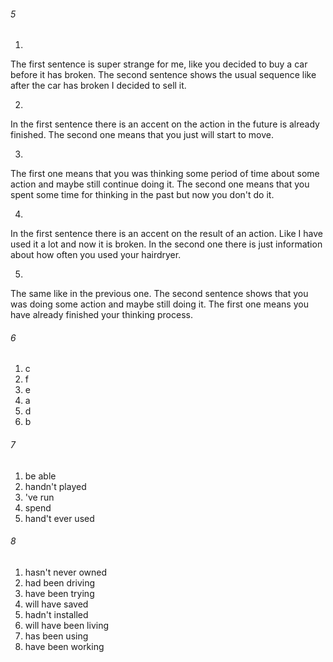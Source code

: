 ###### 5
1. 
The first sentence is super strange for me, like you decided to buy a car before it has broken.
The second sentence shows the usual sequence like after the car has broken I decided to sell it.

2. 
In the first sentence there is an accent on the action in the future is already finished. The second one
means that you just will start to move.

3.
The first one means that you was thinking some period of time about some action and maybe still continue doing it.
The second one means that you spent some time for thinking in the past but now you don't do it.

4.
In the first sentence there is an accent on the result of an action. Like I have used it a lot and now it is broken.
In the second one there is just information about how often you used your hairdryer.

5.
The same like in the previous one. The second sentence shows that you was doing some action and maybe still doing it. 
The first one means you have already finished your thinking process. 

###### 6
1. c
2. f
3. e
4. a
5. d
6. b

###### 7
1. be able
2. handn't played
3. 've run
4. spend
5. hand't ever used

###### 8
1. hasn't never owned
2. had been driving
3. have been trying
4. will have saved
5. hadn't installed
6. will have been living
7. has been using
8. have been working
